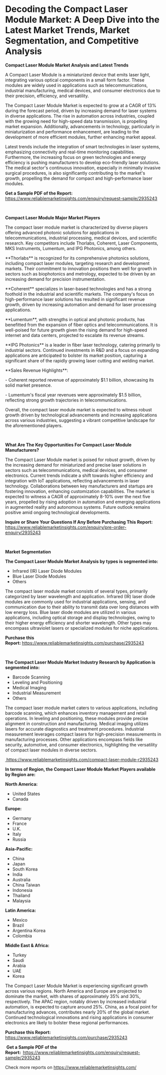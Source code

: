 <p><h1>Decoding the Compact Laser Module Market: A Deep Dive into the Latest Market Trends, Market Segmentation, and Competitive Analysis</h1></p><p><strong>Compact Laser Module Market Analysis and Latest Trends</strong></p>
<p><p>A Compact Laser Module is a miniaturized device that emits laser light, integrating various optical components in a small form factor. These modules are widely used in applications such as telecommunications, industrial manufacturing, medical devices, and consumer electronics due to their precision, efficiency, and versatility. </p><p>The Compact Laser Module Market is expected to grow at a CAGR of 13% during the forecast period, driven by increasing demand for laser systems in diverse applications. The rise in automation across industries, coupled with the growing need for high-speed data transmission, is propelling market expansion. Additionally, advancements in technology, particularly in miniaturization and performance enhancement, are leading to the development of more efficient modules, further enhancing market appeal.</p><p>Latest trends include the integration of smart technologies in laser systems, emphasizing connectivity and real-time monitoring capabilities. Furthermore, the increasing focus on green technologies and energy efficiency is pushing manufacturers to develop eco-friendly laser solutions. The medical sector's continuous innovation, especially in minimally invasive surgical procedures, is also significantly contributing to the market's growth, propelling the demand for compact and high-performance laser modules.</p></p>
<p><strong>Get a Sample PDF of the Report:&nbsp;</strong> <a href="https://www.reliablemarketinsights.com/enquiry/request-sample/2935243?utm_campaign=3064&utm_medium=2&utm_source=Github&utm_content=ia&utm_term=14032025&utm_id=compact-laser-module">https://www.reliablemarketinsights.com/enquiry/request-sample/2935243</a></p>
<p>&nbsp;</p>
<p><strong>Compact Laser Module Major Market Players</strong></p>
<p><p>The compact laser module market is characterized by diverse players offering advanced photonic solutions for applications in telecommunications, industrial processing, medical devices, and scientific research. Key competitors include Thorlabs, Coherent, Laser Components, MKS Instruments, Lumentum, and IPG Photonics, among others.</p><p>**Thorlabs** is recognized for its comprehensive photonics solutions, including compact laser modules, targeting research and development markets. Their commitment to innovation positions them well for growth in sectors such as biophotonics and metrology, expected to be driven by an increasing demand for precision instrumentation.</p><p>**Coherent** specializes in laser-based technologies and has a strong foothold in the industrial and scientific markets. The company's focus on high-performance laser solutions has resulted in significant revenue growth, driven by increasing automation and demand for laser processing applications.</p><p>**Lumentum**, with strengths in optical and photonic products, has benefitted from the expansion of fiber optics and telecommunications. It is well-poised for future growth given the rising demand for high-speed internet and data centers, projected to escalate its revenue streams.</p><p>**IPG Photonics** is a leader in fiber laser technology, catering primarily to industrial sectors. Continued investments in R&D and a focus on expanding applications are anticipated to bolster its market position, capturing a significant share of the rapidly growing laser cutting and welding market.</p><p>**Sales Revenue Highlights**: </p><p>- Coherent reported revenue of approximately $1.1 billion, showcasing its solid market presence.</p><p>- Lumentum's fiscal year revenues were approximately $1.5 billion, reflecting strong growth trajectories in telecommunications.</p><p>Overall, the compact laser module market is expected to witness robust growth driven by technological advancements and increasing applications across various industries, suggesting a vibrant competitive landscape for the aforementioned players.</p></p>
<p>&nbsp;</p>
<p><strong>What Are The Key Opportunities For Compact Laser Module Manufacturers?</strong></p>
<p><p>The Compact Laser Module market is poised for robust growth, driven by the increasing demand for miniaturized and precise laser solutions in sectors such as telecommunications, medical devices, and consumer electronics. Current trends indicate a shift towards higher efficiency and integration with IoT applications, reflecting advancements in laser technology. Collaborations between key manufacturers and startups are fostering innovation, enhancing customization capabilities. The market is expected to witness a CAGR of approximately 8-10% over the next five years, propelled by rising adoption in automation and emerging applications in augmented reality and autonomous systems. Future outlook remains positive amid ongoing technological developments.</p></p>
<p><strong>Inquire or Share Your Questions If Any Before Purchasing This Report:</strong> <a href="https://www.reliablemarketinsights.com/enquiry/pre-order-enquiry/2935243?utm_campaign=3064&utm_medium=2&utm_source=Github&utm_content=ia&utm_term=14032025&utm_id=compact-laser-module">https://www.reliablemarketinsights.com/enquiry/pre-order-enquiry/2935243</a></p>
<p>&nbsp;</p>
<p><strong>Market Segmentation</strong></p>
<p><strong>The Compact Laser Module Market Analysis by types is segmented into:</strong></p>
<p><ul><li>Infrared (IR) Laser Diode Modules</li><li>Blue Laser Diode Modules</li><li>Others</li></ul></p>
<p><p>The compact laser module market consists of several types, primarily categorized by laser wavelength and application. Infrared (IR) laser diode modules are commonly used for industrial applications, sensing, and communication due to their ability to transmit data over long distances with low energy loss. Blue laser diode modules are utilized in various applications, including optical storage and display technologies, owing to their higher energy efficiency and shorter wavelength. Other types may encompass ultraviolet lasers or specialized modules for niche applications.</p></p>
<p><strong>Purchase this Report:&nbsp;</strong><a href="https://www.reliablemarketinsights.com/purchase/2935243?utm_campaign=3064&utm_medium=2&utm_source=Github&utm_content=ia&utm_term=14032025&utm_id=compact-laser-module">https://www.reliablemarketinsights.com/purchase/2935243</a></p>
<p>&nbsp;</p>
<p><strong>The Compact Laser Module Market Industry Research by Application is segmented into:</strong></p>
<p><ul><li>Barcode Scanning</li><li>Leveling and Positioning</li><li>Medical Imaging</li><li>Industrial Measurement</li><li>Others</li></ul></p>
<p><p>The compact laser module market caters to various applications, including barcode scanning, which enhances inventory management and retail operations. In leveling and positioning, these modules provide precise alignment in construction and manufacturing. Medical imaging utilizes lasers for accurate diagnostics and treatment procedures. Industrial measurement leverages compact lasers for high-precision measurements in manufacturing processes. Other applications encompass fields like security, automotive, and consumer electronics, highlighting the versatility of compact laser modules in diverse sectors.</p></p>
<p><a href="https://www.reliablemarketinsights.com/compact-laser-module-r2935243?utm_campaign=3064&utm_medium=2&utm_source=Github&utm_content=ia&utm_term=14032025&utm_id=compact-laser-module">&nbsp;https://www.reliablemarketinsights.com/compact-laser-module-r2935243</a></p>
<p><strong>In terms of Region, the Compact Laser Module Market Players available by Region are:</strong></p>
<p>
    <p> <strong> North America: </strong>
        <ul>
            <li>United States</li>
            <li>Canada</li>
        </ul>
        </p> 
    <p> <strong> Europe: </strong>
        <ul>
            <li>Germany</li>
            <li>France</li>
            <li>U.K.</li>
            <li>Italy</li>
            <li>Russia</li>
        </ul>
        </p> 
    <p> <strong> Asia-Pacific: </strong>
        <ul>
            <li>China</li>
            <li>Japan</li>
            <li>South Korea</li>
            <li>India</li>
            <li>Australia</li>
            <li>China Taiwan</li>
            <li>Indonesia</li>
            <li>Thailand</li>
            <li>Malaysia</li>
        </ul>
        </p> 
    <p> <strong> Latin America: </strong>
        <ul>
            <li>Mexico</li>
            <li>Brazil</li>
            <li>Argentina Korea</li>
            <li>Colombia</li>
        </ul>
        </p> 
    <p> <strong> Middle East & Africa: </strong>
        <ul>
            <li>Turkey</li>
            <li>Saudi</li>
            <li>Arabia</li>
            <li>UAE</li>
            <li>Korea</li>
        </ul>
    </p>
    </p>
<p><p>The Compact Laser Module Market is experiencing significant growth across various regions. North America and Europe are projected to dominate the market, with shares of approximately 35% and 30%, respectively. The APAC region, notably driven by increased industrial automation, is expected to capture around 25%. China, as a focal point for manufacturing advances, contributes nearly 20% of the global market. Continued technological innovations and rising applications in consumer electronics are likely to bolster these regional performances.</p></p>
<p><strong>Purchase this Report: </strong><a href="https://www.reliablemarketinsights.com/purchase/2935243?utm_campaign=3064&utm_medium=2&utm_source=Github&utm_content=ia&utm_term=14032025&utm_id=compact-laser-module">https://www.reliablemarketinsights.com/purchase/2935243</a></p>
<p>&nbsp;<strong>Get a Sample PDF of the Report:&nbsp;&nbsp;</strong><a href="https://www.reliablemarketinsights.com/enquiry/request-sample/2935243?utm_campaign=3064&utm_medium=2&utm_source=Github&utm_content=ia&utm_term=14032025&utm_id=compact-laser-module">https://www.reliablemarketinsights.com/enquiry/request-sample/2935243</a></p>
<p><strong></strong></p>
<p>Check more reports on <a href="https://www.reliablemarketinsights.com/?utm_campaign=3064&utm_medium=2&utm_source=Github&utm_content=ia&utm_term=14032025&utm_id=compact-laser-module">https://www.reliablemarketinsights.com/</a></p>